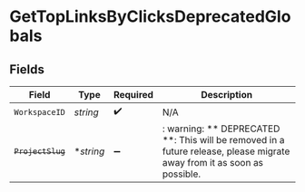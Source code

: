 # GetTopLinksByClicksDeprecatedGlobals


## Fields

| Field                                                                                                                   | Type                                                                                                                    | Required                                                                                                                | Description                                                                                                             |
| ----------------------------------------------------------------------------------------------------------------------- | ----------------------------------------------------------------------------------------------------------------------- | ----------------------------------------------------------------------------------------------------------------------- | ----------------------------------------------------------------------------------------------------------------------- |
| `WorkspaceID`                                                                                                           | *string*                                                                                                                | :heavy_check_mark:                                                                                                      | N/A                                                                                                                     |
| ~~`ProjectSlug`~~                                                                                                       | **string*                                                                                                               | :heavy_minus_sign:                                                                                                      | : warning: ** DEPRECATED **: This will be removed in a future release, please migrate away from it as soon as possible. |